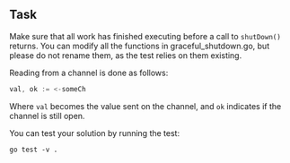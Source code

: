 ## Task

Make sure that all work has finished executing before a call to `shutDown()` returns. You can modify all the functions
in graceful_shutdown.go, but please do not rename them, as the test relies on them existing.

Reading from a channel is done as follows:

```go
val, ok := <-someCh
```

Where `val` becomes the value sent on the channel, and `ok` indicates if the channel is still open.

You can test your solution by running the test:

```
go test -v .
```